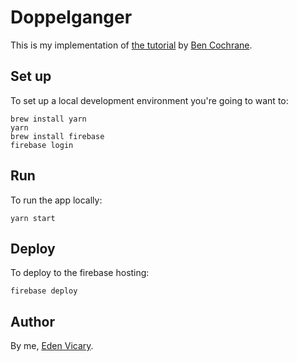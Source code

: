 # Doppelganger

This is my implementation of [the tutorial](
https://itnext.io/tutorial-build-a-react-firebase-and-google-cloud-vision-machine-learning-api-app-in-1-hour-e7eb7584aed4)
by [Ben Cochrane](https://www.linkedin.com/in/benjamincochrane/).

## Set up

To set up a local development environment you're going to want to:

```
brew install yarn
yarn
brew install firebase
firebase login
```

## Run

To run the app locally:

```
yarn start
```

## Deploy

To deploy to the firebase hosting:
```
firebase deploy
```

## Author

By me, [Eden Vicary](https://edenvicary.com).
